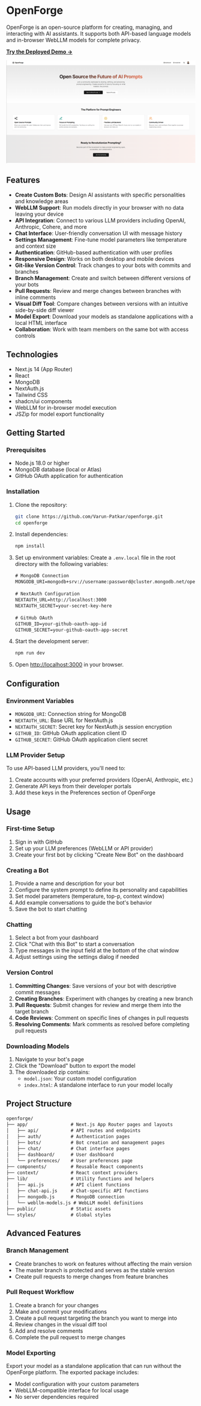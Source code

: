 # OpenForge

OpenForge is an open-source platform for creating, managing, and interacting with AI assistants. It supports both API-based language models and in-browser WebLLM models for complete privacy.

**[Try the Deployed Demo →](https://openforge.vercel.app/)**

![OpenForge Dashboard](/public/screenshot-dashboard.png)

## Features

- **Create Custom Bots**: Design AI assistants with specific personalities and knowledge areas
- **WebLLM Support**: Run models directly in your browser with no data leaving your device
- **API Integration**: Connect to various LLM providers including OpenAI, Anthropic, Cohere, and more
- **Chat Interface**: User-friendly conversation UI with message history
- **Settings Management**: Fine-tune model parameters like temperature and context size
- **Authentication**: GitHub-based authentication with user profiles
- **Responsive Design**: Works on both desktop and mobile devices
- **Git-like Version Control**: Track changes to your bots with commits and branches
- **Branch Management**: Create and switch between different versions of your bots
- **Pull Requests**: Review and merge changes between branches with inline comments
- **Visual Diff Tool**: Compare changes between versions with an intuitive side-by-side diff viewer
- **Model Export**: Download your models as standalone applications with a local HTML interface
- **Collaboration**: Work with team members on the same bot with access controls

## Technologies

- Next.js 14 (App Router)
- React
- MongoDB
- NextAuth.js
- Tailwind CSS
- shadcn/ui components
- WebLLM for in-browser model execution
- JSZip for model export functionality

## Getting Started

### Prerequisites

- Node.js 18.0 or higher
- MongoDB database (local or Atlas)
- GitHub OAuth application for authentication

### Installation

1. Clone the repository:

   ```bash
   git clone https://github.com/Varun-Patkar/openforge.git
   cd openforge
   ```

2. Install dependencies:

   ```bash
   npm install
   ```

3. Set up environment variables:
   Create a `.env.local` file in the root directory with the following variables:

   ```
   # MongoDB Connection
   MONGODB_URI=mongodb+srv://username:password@cluster.mongodb.net/openforge

   # NextAuth Configuration
   NEXTAUTH_URL=http://localhost:3000
   NEXTAUTH_SECRET=your-secret-key-here

   # GitHub OAuth
   GITHUB_ID=your-github-oauth-app-id
   GITHUB_SECRET=your-github-oauth-app-secret
   ```

4. Start the development server:

   ```bash
   npm run dev
   ```

5. Open [http://localhost:3000](http://localhost:3000) in your browser.

## Configuration

### Environment Variables

- `MONGODB_URI`: Connection string for MongoDB
- `NEXTAUTH_URL`: Base URL for NextAuth.js
- `NEXTAUTH_SECRET`: Secret key for NextAuth.js session encryption
- `GITHUB_ID`: GitHub OAuth application client ID
- `GITHUB_SECRET`: GitHub OAuth application client secret

### LLM Provider Setup

To use API-based LLM providers, you'll need to:

1. Create accounts with your preferred providers (OpenAI, Anthropic, etc.)
2. Generate API keys from their developer portals
3. Add these keys in the Preferences section of OpenForge

## Usage

### First-time Setup

1. Sign in with GitHub
2. Set up your LLM preferences (WebLLM or API provider)
3. Create your first bot by clicking "Create New Bot" on the dashboard

### Creating a Bot

1. Provide a name and description for your bot
2. Configure the system prompt to define its personality and capabilities
3. Set model parameters (temperature, top-p, context window)
4. Add example conversations to guide the bot's behavior
5. Save the bot to start chatting

### Chatting

1. Select a bot from your dashboard
2. Click "Chat with this Bot" to start a conversation
3. Type messages in the input field at the bottom of the chat window
4. Adjust settings using the settings dialog if needed

### Version Control

1. **Committing Changes**: Save versions of your bot with descriptive commit messages
2. **Creating Branches**: Experiment with changes by creating a new branch
3. **Pull Requests**: Submit changes for review and merge them into the target branch
4. **Code Reviews**: Comment on specific lines of changes in pull requests
5. **Resolving Comments**: Mark comments as resolved before completing pull requests

### Downloading Models

1. Navigate to your bot's page
2. Click the "Download" button to export the model
3. The downloaded zip contains:
   - `model.json`: Your custom model configuration
   - `index.html`: A standalone interface to run your model locally

## Project Structure

```
openforge/
├── app/                # Next.js App Router pages and layouts
│   ├── api/            # API routes and endpoints
│   ├── auth/           # Authentication pages
│   ├── bots/           # Bot creation and management pages
│   ├── chat/           # Chat interface pages
│   ├── dashboard/      # User dashboard
│   └── preferences/    # User preferences page
├── components/         # Reusable React components
├── context/            # React context providers
├── lib/                # Utility functions and helpers
│   ├── api.js          # API client functions
│   ├── chat-api.js     # Chat-specific API functions
│   ├── mongodb.js      # MongoDB connection
│   └── webllm-models.js # WebLLM model definitions
├── public/             # Static assets
└── styles/             # Global styles
```

## Advanced Features

### Branch Management

- Create branches to work on features without affecting the main version
- The master branch is protected and serves as the stable version
- Create pull requests to merge changes from feature branches

### Pull Request Workflow

1. Create a branch for your changes
2. Make and commit your modifications
3. Create a pull request targeting the branch you want to merge into
4. Review changes in the visual diff tool
5. Add and resolve comments
6. Complete the pull request to merge changes

### Model Exporting

Export your model as a standalone application that can run without the OpenForge platform. The exported package includes:

- Model configuration with your custom parameters
- WebLLM-compatible interface for local usage
- No server dependencies required
